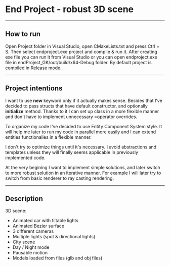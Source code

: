 # End Project - robust 3D scene

---

## How to run
Open Project folder in Visual Studio, open CMakeLists.txt and press Ctrl + S.
Then select endproject.exe project and compile & run it.
After creating exe file you can run it from Visual Studio or you can 
open endproject.exe file in endProject_GK/out/build/x64-Debug folder.
By default project is compiled in Release mode.

---

## Project intentions
I want to use <b>new</b> keyword only if it actually makes sense. 
Besides that I've decided to pass structs that have default constructor, and optionally <b>initialize</b> method.
Thanks to it I can set up class in a more flexible manner and don't have to implement unnecessary =operator overrides.

To organize my code I've decided to use Entity Component System style. It will help me later to run my code in parallel more easily and I can extend 
entities functionalies in a flexible manner.

I don't try to optimize things until it's necessary. 
I avoid abstractions and templates unless they will finally seems applicable in previously implemented code.

At the very begining I want to implement simple solutions, and later switch to more robust solution in an iterative manner.
For example I will later try to switch from basic renderer to ray casting rendering.

---

## Description
3D scene:
- Animated car with tiltable lights
- Animated Bezier surface
- 3 different cameras
- Multiple lights (spot & directional lights)
- City scene
- Day / Night mode
- Pausable motion
- Models loaded from files (glb and obj files)


